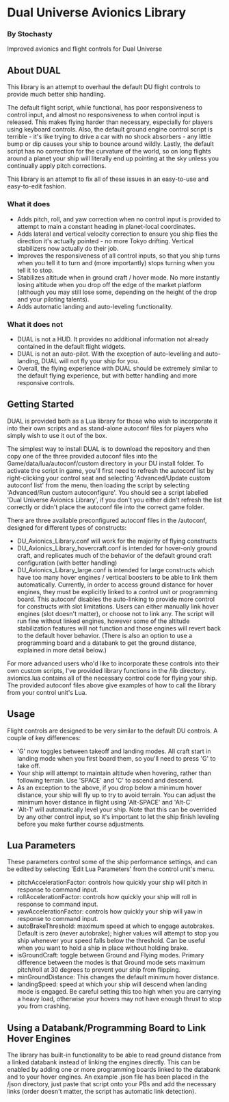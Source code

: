 # Dual Universe Avionics Library
### By Stochasty

Improved avionics and flight controls for Dual Universe

## About DUAL
This library is an attempt to overhaul the default DU flight controls to provide much better ship handling.

The default flight script, while functional, has poor responsiveness to control input, and almost no responsiveness to when control input is released.  This makes flying harder than necessary, especially for players using keyboard controls.  Also, the default ground engine control script is terrible - it's like trying to drive a car with no shock absorbers - any little bump or dip causes your ship to bounce around wildly.  Lastly, the default script has no correction for the curvature of the world, so on long flights around a planet your ship will literally end up pointing at the sky unless you continually apply pitch corrections.

This library is an attempt to fix all of these issues in an easy-to-use and easy-to-edit fashion.

### What it does
- Adds pitch, roll, and yaw correction when no control input is provided to attempt to main a constant heading in planet-local coordinates.
- Adds lateral and vertical velocity correction to ensure you ship flies the direction it's actually pointed - no more Tokyo drifting.  Vertical stabilizers now actually do their job.
- Improves the responsiveness of all control inputs, so that you ship turns when you tell it to turn and (more importantly) stops turning when you tell it to stop.
- Stabilizes altitude when in ground craft / hover mode.  No more instantly losing altitude when you drop off the edge of the market platform (although you may still lose some, depending on the height of the drop and your piloting talents).
- Adds automatic landing and auto-leveling functionality.

### What it does not
- DUAL is not a HUD.  It provides no additional information not already contained in the default flight widgets.
- DUAL is not an auto-pilot.  With the exception of auto-levelling and auto-landing, DUAL will not fly your ship for you.
- Overall, the flying experience with DUAL should be extremely similar to the default flying experience, but with better handling and more responsive controls.

## Getting Started
DUAL is provided both as a Lua library for those who wish to incorporate it into their own scripts and as stand-alone autoconf files for players who simply wish to use it out of the box.

The simplest way to install DUAL is to download the repository and then copy one of the three provided autoconf files into the Game/data/lua/autoconf/custom directory in your DU install folder.  To activate the script in game, you'll first need to refresh the autoconf list by right-clicking your control seat and selecting 'Advanced/Update custom autoconf list' from the menu, then loading the script by selecting 'Advanced/Run custom autoconfigure'.  You should see a script labelled 'Dual Universe Avionics Library', if you don't you either didn't refresh the list correctly or didn't place the autoconf file into the correct game folder.

There are three available preconfigured autoconf files in the /autoconf, designed for different types of constructs:
- DU_Avionics_Library.conf will work for the majority of flying constructs
- DU_Avionics_Library_hovercraft.conf is intended for hover-only ground craft, and replicates much of the behavior of the default ground craft configuration (with better handling)
- DU_Avionics_Library_large.conf is intended for large constructs which have too many hover engines / vertical boosters to be able to link them automatically.  Currently, in order to access ground distance for hover engines, they must be explicitly linked to a control unit or programming board.  This autoconf disables the auto-linking to provide more control for constructs with slot limitations.  Users can either manually link hover engines (slot doesn't matter), or choose not to link any.  The script will run fine without linked engines, however some of the altitude stabilization features will not function and those engines will revert back to the default hover behavior.  (There is also an option to use a programming board and a databank to get the ground distance, explained in more detail below.)

For more advanced users who'd like to incorporate these controls into their own custom scripts, I've provided library functions in the /lib directory.  avionics.lua contains all of the necessary control code for flying your ship.  The provided autoconf files above give examples of how to call the library from your control unit's Lua.

## Usage
Flight controls are designed to be very similar to the default DU controls.  A couple of key differences:
- 'G' now toggles between takeoff and landing modes.  All craft start in landing mode when you first board them, so you'll need to press 'G' to take off.
- Your ship will attempt to maintain altitude when hovering, rather than following terrain.  Use 'SPACE' and 'C' to ascend and descend.
- As an exception to the above, if you drop below a minimum hover distance, your ship will fly up to try to avoid terrain.  You can adjust the minimum hover distance in flight using 'Alt-SPACE' and 'Alt-C'
- 'Alt-1' will automatically level your ship.  Note that this can be overrided by any other control input, so it's important to let the ship finish leveling before you make further course adjustments.

## Lua Parameters
These parameters control some of the ship performance settings, and can be edited by selecting 'Edit Lua Parameters' from the control unit's menu.
- pitchAccelerationFactor: controls how quickly your ship will pitch in response to command input.
- rollAccelerationFactor: controls how quickly your ship will roll in response to command input.
- yawAccelerationFactor: controls how quickly your ship will yaw in response to command input.
- autoBrakeThreshold: maximum speed at which to engage autobrakes.  Default is zero (never autobrake); higher values will attempt to stop you ship whenever your speed falls below the threshold.  Can be useful when you want to hold a ship in place without holding brake.
- isGroundCraft: toggle between Ground and Flying modes.  Primary difference between the modes is that Ground mode sets maximum pitch/roll at 30 degrees to prevent your ship from flipping.
- minGroundDistance: This changes the default minimum hover distance.
- landingSpeed: speed at which your ship will descend when landing mode is engaged.  Be careful setting this too high when you are carrying a heavy load, otherwise your hovers may not have enough thrust to stop you from crashing.

## Using a Databank/Programming Board to Link Hover Engines
The library has built-in functionality to be able to read ground distance from a linked databank instead of linking the engines directly.  This can be enabled by adding one or more programming boards linked to the databank and to your hover engines.  An example .json file has been placed in the /json directory, just paste that script onto your PBs and add the necessary links (order doesn't matter, the script has automatic link detection).
